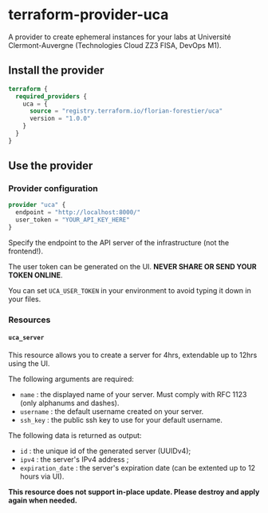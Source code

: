 # terraform-provider-uca

A provider to create ephemeral instances for your labs at Université Clermont-Auvergne (Technologies Cloud ZZ3 FISA, DevOps M1).

## Install the provider

```tf
terraform {
  required_providers {
    uca = {
      source = "registry.terraform.io/florian-forestier/uca"
      version = "1.0.0"
    }
  }
}
```

## Use the provider

### Provider configuration

```tf
provider "uca" {
  endpoint = "http://localhost:8000/"
  user_token = "YOUR_API_KEY_HERE"
}
```

Specify the endpoint to the API server of the infrastructure (not the frontend!).

The user token can be generated on the UI. **NEVER SHARE OR SEND YOUR TOKEN ONLINE**.

You can set `UCA_USER_TOKEN` in your environment to avoid typing it down in your files.

### Resources

#### `uca_server`

This resource allows you to create a server for 4hrs, extendable up to 12hrs using the UI.

The following arguments are required:
* `name` : the displayed name of your server. Must comply with RFC 1123 (only alphanums and dashes).
* `username` : the default username created on your server.
* `ssh_key` : the public ssh key to use for your default username.

The following data is returned as output:

* `id` : the unique id of the generated server (UUIDv4);
* `ipv4` : the server's IPv4 address ;
* `expiration_date` : the server's expiration date (can be extented up to 12 hours via UI).

**This resource does not support in-place update. Please destroy and apply again when needed.**
